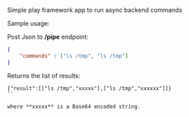 Simple play framework app to run async backend commands


Sample usage:

Post Json to **/pipe** endpoint:

```json
{
	"commands" : ["ls /tmp", "ls /tmp"]
}
```

Returns the list of results:
```
{"result":[["ls /tmp","xxxxx"],["ls /tmp","xxxxxx"]]}
``

where **xxxxx** is a Base64 encoded string.

